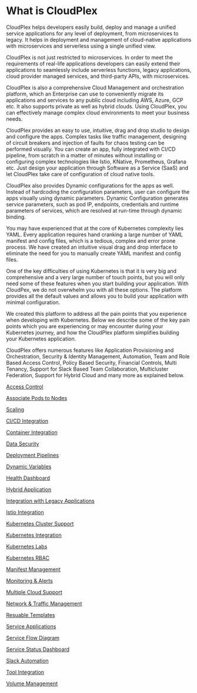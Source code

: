 # What is CloudPlex

CloudPlex helps developers easily build, deploy and manage a unified service applications for any level of deployment, from microservices to legacy. It helps in deployment and management of cloud-native applications with microservices and serverless using a single unified view. 

CloudPlex is not just restricted to microservices. In order to meet the requirements of real-life applications developers can easily extend their applications to seamlessly include serverless functions, legacy applications, cloud provider managed services, and third-party APIs, with microservices.

CloudPlex is also a comprehensive Cloud Management and orchestration platform, which an Enterprise can use to conveniently migrate its applications and services to any public cloud including AWS, Azure, GCP etc. It also supports private as well as hybrid clouds. Using CloudPlex, you can effectively manage complex cloud environments to meet your business needs.

CloudPlex provides an easy to use, intuitive, drag and drop studio to design and configure the apps. Complex tasks like traffic management, designing of circuit breakers and injection of faults for chaos testing can be performed visually. You can create an app, fully integrated with CI/CD pipeline, from scratch in a matter of minutes without installing or configuring complex technologies like Istio, KNative, Prometheus, Grafana etc. Just design your application through Software as a Service (SaaS) and let CloudPlex take care of configuration of cloud native tools. 

CloudPlex also provides Dynamic configurations for the apps as well. Instead of hardcoding the configuration parameters, user can configure the apps visually using dynamic parameters. Dynamic Configuration generates service parameters, such as pod IP, endpoints, credentials and runtime parameters of services, which are resolved at run-time through dynamic binding.

You may have experienced that at the core of Kubernetes complexity lies YAML. Every application requires hand cranking a large number of YAML manifest and config files, which is a tedious, complex and error prone process.  We have created an intuitive visual drag and drop interface to eliminate the need for you to manually create YAML manifest and config files. 

One of the key difficulties of using Kubernetes is that it is very big and comprehensive and a very large number of touch points, but you will only need some of these features when you start building your application. With CloudPex, we do not overwhelm you with all these options. The platform provides all the default values and allows you to build your application with minimal configuration. 

We created this platform to address all the pain points that you experience when developing with Kubernetes.  Below we describe some of the key pain points which you are experiencing  or may encounter during your Kubernetes journey, and how the CloudPlex platform simplifies building your Kubernetes application.

CloudPlex offers numerous features like Application Provisioning and Orchestration, Security & Identity Management, Automation, Team and Role Based Access Control, Policy Based Security, Financial Controls, Multi Tenancy, Support for Slack Based Team Collaboration, Multicluster Federation, Support for Hybrid Cloud and many more as explained below.  

[Access Control](/pages/user-guide/overview/cloudplex-features/cloudplex-features?id=access-control)

[Associate Pods to Nodes](/pages/user-guide/overview/cloudplex-features/cloudplex-features?id=associate-pods-to-nodes)

[Scaling](/pages/user-guide/overview/cloudplex-features/cloudplex-features?id=scaling)

[CI/CD Integration](/pages/user-guide/overview/cloudplex-features/cloudplex-features?id=cicd-integration)

[Container Integration](/pages/user-guide/overview/cloudplex-features/cloudplex-features?id=container-integration)

[Data Security](/pages/user-guide/overview/cloudplex-features/cloudplex-features?id=data-security)

[Deployment Pipelines](/pages/user-guide/overview/cloudplex-features/cloudplex-features?id=deployment-pipelines)

[Dynamic Variables](/pages/user-guide/overview/cloudplex-features/cloudplex-features?id=dynamic-variables)

[Health Dashboard](/pages/user-guide/overview/cloudplex-features/cloudplex-features?id=health-dashboard)

[Hybrid Application](/pages/user-guide/overview/cloudplex-features/cloudplex-features?id=hybrid-application)

[Integration with Legacy Applications](/pages/user-guide/overview/cloudplex-features/cloudplex-features?id=integration-with-legacy-applications)

[Istio Integration](/pages/user-guide/overview/cloudplex-features/cloudplex-features?id=istio-integration)

[Kubernetes Cluster Support](/pages/user-guide/overview/cloudplex-features/cloudplex-features?id=kubernetes-cluster-support)

[Kubernetes Integration](/pages/user-guide/overview/cloudplex-features/cloudplex-features?id=kubernetes-integration)

[Kubernetes Labs](/pages/user-guide/overview/cloudplex-features/cloudplex-features?id=kubernetes-labs)

[Kubernetes RBAC](/pages/user-guide/overview/cloudplex-features/cloudplex-features?id=kubernetes-rbac)

[Manifest Management](/pages/user-guide/overview/cloudplex-features/cloudplex-features?id=manifest-management)

[Monitoring & Alerts](/pages/user-guide/overview/cloudplex-features/cloudplex-features?id=monitoring-amp-alerts)

[Multiple Cloud Support](/pages/user-guide/overview/cloudplex-features/cloudplex-features?id=multiple-cloud-support)

[Network & Traffic Management](/pages/user-guide/overview/cloudplex-features/cloudplex-features?id=network-amp-traffic-management)

[Resuable Templates](/pages/user-guide/overview/cloudplex-features/cloudplex-features?id=reusable-templates)

[Service Applications](/pages/user-guide/overview/cloudplex-features/cloudplex-features?id=service-application)

[Service Flow Diagram](/pages/user-guide/overview/cloudplex-features/cloudplex-features?id=service-flow-diagram)

[Service Status Dashboard](/pages/user-guide/overview/cloudplex-features/cloudplex-features?id=service-status-dashboard)

[Slack Automation](/pages/user-guide/overview/cloudplex-features/cloudplex-features?id=slack-automation)

[Tool Integration](/pages/user-guide/overview/cloudplex-features/cloudplex-features?id=tools-integration)

[Volume Management](/pages/user-guide/overview/cloudplex-features/cloudplex-features?id=volume-management)











































